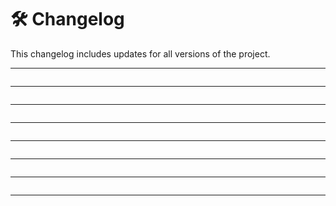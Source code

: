 # 🛠️ Changelog

This changelog includes updates for all versions of the project.

---

```{include} _templates/changelog/v3.0.0.md
```
---
```{include} _templates/changelog/v2.2.2.md
```
---
```{include} _templates/changelog/v2.2.1.md
```
---
```{include} _templates/changelog/v2.2.0.md
```
---
```{include} _templates/changelog/v2.1.1.md
```
---
```{include} _templates/changelog/v2.1.0.md
```
---
```{include} _templates/changelog/v2.0.0.md
```
---
```{include} _templates/changelog/v1.0.0.md
```
